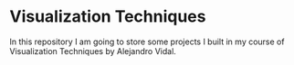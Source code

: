 # Visualization Techniques
In this repository I am going to store some projects I built in my course of Visualization Techniques by Alejandro Vidal.